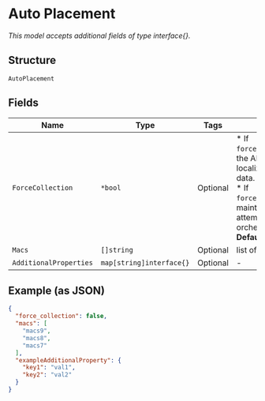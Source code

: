 
# Auto Placement

*This model accepts additional fields of type interface{}.*

## Structure

`AutoPlacement`

## Fields

| Name | Type | Tags | Description |
|  --- | --- | --- | --- |
| `ForceCollection` | `*bool` | Optional | * If `force_collection`==`false`: the API Iattempts to start localization with existing data.<br>* If `force_collection`==`true`: maintenance the API attempts to start orchestration.<br>**Default**: `false` |
| `Macs` | `[]string` | Optional | list of device macs |
| `AdditionalProperties` | `map[string]interface{}` | Optional | - |

## Example (as JSON)

```json
{
  "force_collection": false,
  "macs": [
    "macs9",
    "macs8",
    "macs7"
  ],
  "exampleAdditionalProperty": {
    "key1": "val1",
    "key2": "val2"
  }
}
```

